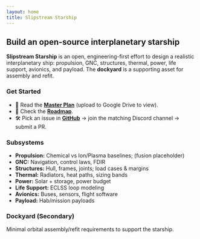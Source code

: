 ```yaml
---
layout: home
title: Slipstream Starship
---
```


## Build an open-source interplanetary starship

**Slipstream Starship** is an open, engineering-first effort to design a realistic interplanetary ship: propulsion, GNC, structures, thermal, power, life support, avionics, and payload. The **dockyard** is a supporting asset for assembly and refit.

### Get Started
- 📄 Read the **[Master Plan](./Slipstream%20-%20Master%20Plan.docx)** (upload to Google Drive to view).
- 🧭 Check the **[Roadmap](./ROADMAP.md)**.
- 🛠️ Pick an issue in **[GitHub](https://github.com/YOURUSERNAME/YOURREPO)** → join the matching Discord channel → submit a PR.

### Subsystems
- **Propulsion:** Chemical vs Ion/Plasma baselines; (fusion placeholder)
- **GNC:** Navigation, control laws, FDIR
- **Structures:** Hull, frames, joints; load cases & margins
- **Thermal:** Radiators, heat paths, sizing bands
- **Power:** Solar + storage, power budget
- **Life Support:** ECLSS loop modeling
- **Avionics:** Buses, sensors, flight software
- **Payload:** Hab/mission payloads

### Dockyard (Secondary)
Minimal orbital assembly/refit requirements to support the starship.
